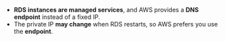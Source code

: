 - **RDS instances are managed services**, and AWS provides a **DNS endpoint** instead of a fixed IP.
- The private IP **may change** when RDS restarts, so AWS prefers you use the **endpoint**.